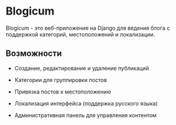 # Blogicum

Blogicum - это веб-приложение на Django для ведения блога с поддержкой категорий, местоположений и локализации.

## Возможности

- Создание, редактирование и удаление публикаций

- Категории для группировки постов

- Привязка постов к местоположению

- Локализация интерфейса (поддержка русского языка)

- Административная панель для управления контентом
